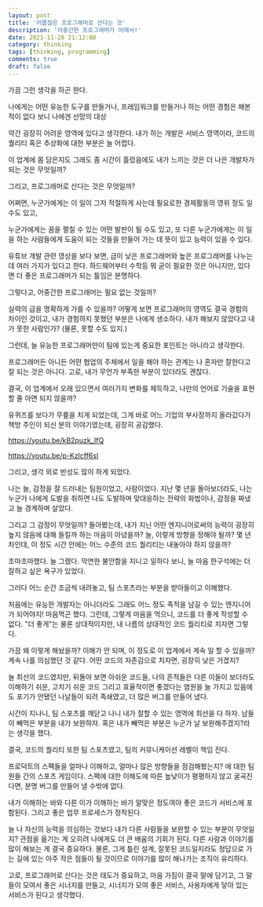 ```yaml
---
layout: post
title: '어쭙잖은 프로그래머로 산다는 것'
description: '어중간한 프로그래머가 어때서!'
date: 2021-11-28 21:12:00
category: thinking
tags: [thinking, programming]
comments: true
draft: false
---
```


가끔 그런 생각을 하곤 한다.

나에게는 어떤 유능한 도구를 만들거나, 프레임워크를 만들거나 하는 어떤 경험은 해본 적이 없다 보니 나에겐 선망의 대상

약간 굉장히 어려운 영역에 있다고 생각한다.
내가 하는 개발은 서비스 영역이라, 코드의 퀄리티 혹은 추상화에 대한 부분은 늘 어렵다.

이 업계에 몸 담은지도 그래도 좀 시간이 흘렀음에도 내가 느끼는 것은 더 나은 개발자가 되는 것은 무엇일까?

그리고, 프로그래머로 산다는 것은 무엇일까?

어쩌면, 누군가에게는 이 일이 그저 적절하게 사는데 필요로한 경제활동의 영위 정도 일 수도 있고,

누군가에게는 꿈을 펼칠 수 있는 어떤 발판이 될 수도 있고,
또 다른 누군가에게는 이 일을 하는 사람들에게 도움이 되는 것들을 만들어 가는 데 뜻이 있고 능력이 있을 수 있다.

유튜브 개발 관련 영상을 보다 보면, 급이 낮은 프로그래머와 높은 프로그래머를 나누는데 여러 가지가 있다고 한다.
하드웨어부터 수학등 뭐 굳이 필요한 것은 아니지만, 있다면 더 좋은 프로그래머가 되는 틀임은 분명하다.

그렇다고, 어중간한 프로그래머는 필요 없는 것일까?

실력의 급을 명확하게 가를 수 있을까? 어떻게 보면 프로그래머의 영역도 결국 경험의 차이인 것이고, 내가 경험하지 못했던 부분은 나에게 생소하다.
내가 해보지 않았다고 내가 못한 사람인가? (물론, 못할 수도 있지.)

그런데, 늘 유능한 프로그래머만이 팀에 있는게 중요한 포인트는 아니라고 생각한다.

프로그래머든 아니든 어떤 협업의 주체에서 일을 해야 하는 관계는 나 혼자만 잘한다고 잘 되는 것은 아니다. 고로, 내가 무언가 부족한 부분이 있더라도 괜찮다.

결국, 이 업계에서 오래 있으면서 여러가지 변화를 체득하고, 나만의 언어로 기술을 표현할 줄 아면 되지 않을까?

유퀴즈를 보다가 무릎을 치게 되었는데, 그게 바로 어느 기업의 부사장까지 올라갔다가 책방 주인이 되신 분의 이야기였는데, 굉장히 공감했다.

https://youtu.be/kB2puzk_IfQ

https://youtu.be/p-Kzlcff6sI

그리고, 생각 외로 반성도 많이 하게 되었다.

나는 늘, 감정을 잘 드러내는 팀원이었고, 사람이었다. 지난 몇 년을 돌아보더라도, 나는 누군가 나에게 도발을 취하면 나도 도발하며 맞대응하는 전략의 화법이나, 감정을 짜냈고 늘 경계하며 살았다.

그리고 그 감정이 무엇일까? 돌아봤는데, 내가 지닌 어떤 엔지니어로써의 능력이 굉장히 높지 않음에 대해 들킬까 하는 마음이 아녔을까? 늘, 이렇게 방향을 정해야 될까? 몇 년 차인데, 이 정도 시간 안에는 어느 수준의 코드 퀄리티는 내놓아야 하지 않을까?

조마조마했다. 늘 그랬다. 막연한 불안함을 지니고 일하다 보니, 늘 마음 한구석에는 더 잘하고 싶은 욕구가 있었다.

그러다 어느 순간 조금씩 내려놓고, 팀 스포츠라는 부분을 받아들이고 이해했다.

처음에는 유능한 개발자는 아니더라도 그래도 어느 정도 족적을 남길 수 있는 엔지니어가 되어야지! 마음먹곤 했다. 그런데, 그렇게 마음을 먹으니, 코드를 더 좋게 작성할 수 없다. "더 좋게"는 물론 상대적이지만, 내 나름의 상대적인 코드 퀄리티로 치자면 그렇다.

가끔 왜 이렇게 해놨을까? 이해가 안 되며, 이 정도로 이 업계에서 계속 일 할 수 있을까? 계속 나를 의심했던 것 같다. 어떤 코드의 자존감으로 치자면, 굉장히 낮은 거겠지?

늘 최선의 코드였지만, 뒤돌아 보면 아쉬운 코드들, 나의 흔적들은 다른 이들이 보더라도 이해하기 쉬운, 고치기 쉬운 코드 그리고 효율적이면 좋겠다는 염원을 늘 가지고 있음에도 포기가 안됐던 나날들이 되려 족쇄였고, 더 많은 버그를 만들어 냈다.

시간이 지나니, 팀 스포츠를 깨닫고 나니 내가 잘할 수 있는 영역에 최선을 다 하자. 남들이 빼먹은 부분을 내가 보완하자. 혹은 내가 빼먹은 부분은 누군가 날 보완해주겠지?라는 생각을 했다.

결국, 코드의 퀄리티 또한 팀 스포츠였고, 팀의 커뮤니케이션 레벨이 책임 진다.

프로덕트의 스펙들을 얼마나 이해하고, 얼마나 많은 방향들을 점검해봤는지? 에 대한 팀원들 간의 스포츠 게임이다. 스펙에 대한 이해도에 따른 높낮이가 평평하지 않고 굴곡진다면, 분명 버그를 만들어 낼 수밖에 없다.

내가 이해하는 바와 다른 이가 이해하는 바가 알맞은 정도여야 좋은 코드가 서비스에 포함된다. 그리고 좋은 업무 프로세스가 정착된다.

늘 나 자신의 능력을 의심하는 것보다 내가 다른 사람들을 보완할 수 있는 부분이 무엇일지? 관점을 옮기는 게 오히려 나에게도 더 큰 배움의 기회가 된다. 다른 사람과 이야기를 많이 해보는 게 결국 중요하다. 물론, 그게 틀린 설계, 잘못된 코드일지라도 정답으로 가는 길에 있는 아주 작은 점들이 될 것이므로 이야기를 많이 해나가는 조직이 유리하다.

고로, 프로그래머로 산다는 것은 태도가 중요하고, 마음 가짐이 결국 말에 담기고, 그 말들이 모여서 좋은 시너지를 만들고, 시너지가 모여 좋은 서비스, 사용자에게 닿아 있는 서비스가 된다고 생각했다.
